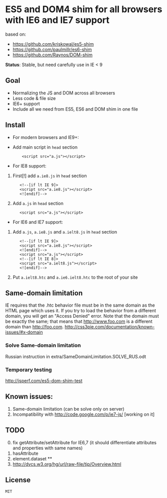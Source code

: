 # ES5 and DOM4 shim for all browsers with IE6 and IE7 support
based on:

- https://github.com/kriskowal/es5-shim
- https://github.com/paulmillr/es6-shim
- https://github.com/Raynos/DOM-shim

__Status__: Stable, but need carefully use in IE < 9

## Goal

 - Normalizing the JS and DOM across all browsers
 - Less code & file size
 - IE6+ support
 - Include all we need from ES5, ES6 and DOM shim in one file

## Install
 - For modern browsers and IE9+:
  - Add main script in `head` section
  
            <script src="a.js"></script>
			
 - For IE8 support:
			
  1. First[!] add `a.ie8.js` in `head` section
  
            <!--[if lt IE 9]>
			<script src="a.ie8.js"></script>
			<![endif]-->
			
  2. Add `a.js` in `head` section
  
            <script src="a.js"></script>

 - For IE6 and IE7 support:			
  1. Add `a.js`, `a.ie8.js` and `a.ielt8.js` in `head` section
  
            <!--[if lt IE 9]>
			<script src="a.ie8.js"></script>
			<![endif]-->
			<script src="a.js"></script>
			<!--[if lt IE 8]>
			<script src="a.ielt8.js"></script>
			<![endif]-->
			
  2. Put `a.ielt8.htc` and `a.ie6.ielt8.htc` to the root of your site
 
## Same-domain limitation

IE requires that the .htc behavior file must be in the same domain as the HTML page which uses it. If you try to load the behavior from a different domain, you will get an "Access Denied" error.
Note that the domain must be exactly the same; that means that http://www.foo.com is a different domain than http://foo.com.
http://css3pie.com/documentation/known-issues/#x-domain

### Solve Same-domain limitation
Russian instruction in extra/SameDomainLimitation.SOLVE_RUS.odt

### Temporary testing
http://jsperf.com/es5-dom-shim-test

## Known issues:
1. Same-domain limitation (can be solve only on server)
2. Incompatibility with http://code.google.com/p/ie7-js/ [working on it]

## TODO
0. fix getAttribute/setAttribute for IE6,7 (it should differentiate attributes and properties with same names)
1. hasAttribute
2. element.dataset
**
9. http://dvcs.w3.org/hg/url/raw-file/tip/Overview.html

## License

    MIT
	